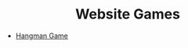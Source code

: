 <h1 align="center">Website Games</h1>
<ul>
  <li><a href="https://gaminggeeks.online/website_games/hangman_game/">Hangman Game</a></li>
 </ul>
